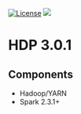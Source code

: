 [![License](https://img.shields.io/badge/license-Apache%202-blue.svg)](LICENSE)
[![](https://images.microbadger.com/badges/image/dongjoon/hdp3.0.1.0-187.svg)](https://microbadger.com/images/dongjoon/hdp3.0.1.0-187)

HDP 3.0.1
=========

## Components

* Hadoop/YARN
* Spark 2.3.1+
